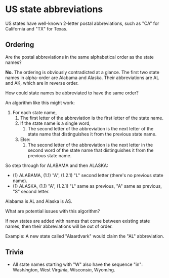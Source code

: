 # US state abbreviations

US states have well-known 2-letter postal abbreviations, such as "CA" for California and "TX" for Texas.

## Ordering

Are the postal abbreviations in the same alphabetical order as the state names?

**No.** The ordering is obviously contradicted at a glance. The first two state names in alpha-order are Alabama and Alaska. Their abbreviations are AL and AK, which are in reverse order.

How could state names be abbreviated to have the same order?

An algorithm like this might work:

1. For each state name,
    1. The first letter of the abbreviation is the first letter of the state name.
    2. If the state name is a single word,
        1. The second letter of the abbreviation is the next letter of the state name that distinguishes it from the previous state name.
    3. Else:
        1. The second letter of the abbreviation is the next letter in the second word of the state name that distinguishes it from the previous state name.

So step through for ALABAMA and then ALASKA:

* (1) ALABAMA, (1.1) "A", (1.2.1) "L" second letter (there's no previous state name).
* (1) ALASKA, (1.1) "A", (1.2.1) "L" same as previous, "A" same as previous, "S" second letter.

Alabama is AL and Alaska is AS.

What are potential issues with this algorithm?

If new states are added with names that come between existing state names, then their abbreviations will be out of order.

Example: A new state called "Alaardvark" would claim the "AL" abbreviation.

## Trivia

* All state names starting with "W" also have the sequence "in": Wash*in*gton, West Virg*in*ia, Wiscons*in*, Wyom*in*g.
